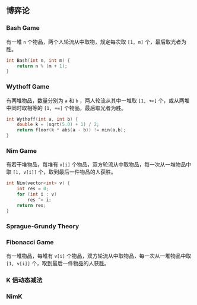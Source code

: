 ## 博弈论

### Bash Game  <!-- omit in toc -->

有一堆 `n` 个物品，两个人轮流从中取物，规定每次取 `[1, m]` 个，最后取光者为胜。

```cpp
int Bash(int n, int m) {
    return n % (m + 1);
}
```

### Wythoff Game  <!-- omit in toc -->

有两堆物品，数量分别为 `a` 和 `b` ，两人轮流从其中一堆取 `[1, +∞]` 个，或从两堆中同时取相等的 `[1, +∞]` 个物品，最后取光者为胜。

```cpp
int Wythoff(int a, int b) {
    double k = (sqrt(5.0) + 1) / 2;
    return floor(k * abs(a - b)) != min(a,b);
}
```

### Nim Game  <!-- omit in toc -->

有若干堆物品，每堆有 `v[i]` 个物品，双方轮流从中取物品，每一次从一堆物品中取 `[1, v[i]]` 个，取到最后一件物品的人获胜。

```cpp
int Nim(vector<int> v) {
    int res = 0;
    for (int i : v)
        res ^= i;
    return res;
}
```

### Sprague-Grundy Theory

### Fibonacci Game

有一堆物品，每堆有 `v[i]` 个物品，双方轮流从中取物品，每一次从一堆物品中取 `[1, v[i]]` 个，取到最后一件物品的人获胜。

### K 倍动态减法

### NimK